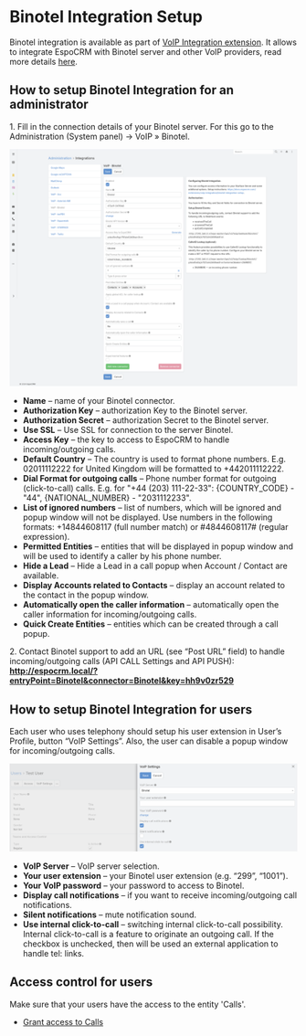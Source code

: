 # Binotel Integration Setup

Binotel integration is available as part of [VoIP Integration extension](https://www.espocrm.com/extensions/voip-integration/). It allows to integrate EspoCRM with Binotel server and other VoIP providers, read more details [here](https://www.espocrm.com/features/binotel-integration/).


## How to setup Binotel Integration for an administrator

1\. Fill in the connection details of your Binotel server. For this go to the Administration (System panel) -> VoIP » Binotel.

![Binotel integration config](../../_static/images/extensions/voip-integration/binotel-admin-setup.png)

* **Name** – name of your Binotel connector.
* **Authorization Key** – authorization Key to the Binotel server.
* **Authorization Secret** – authorization Secret to the Binotel server.
* **Use SSL** – Use SSL for connection to the server Binotel.
* **Access Key** – the key to access to EspoCRM to handle incoming/outgoing calls.
* **Default Country** – The country is used to format phone numbers. E.g. 02011112222 for United Kingdom will be formatted to +442011112222.
* **Dial Format for outgoing calls** – Phone number format for outgoing (click-to-call) calls.
E.g. for "+44 (203) 111-22-33": {COUNTRY_CODE} - "44", {NATIONAL_NUMBER} - "2031112233".
* **List of ignored numbers** – list of numbers, which will be ignored and popup window will not be displayed. Use numbers in the following formats: +14844608117 (full number match) or #4844608117# (regular expression).
* **Permitted Entities** – entities that will be displayed in popup window and will be used to identify a caller by his phone number.
* **Hide a Lead** – Hide a Lead in a call popup when Account / Contact are available.
* **Display Accounts related to Contacts** – display an account related to the contact in the popup window.
* **Automatically open the caller information** – automatically open the caller information for incoming/outgoing calls.
* **Quick Create Entities** – entities which can be created through a call popup.

2\. Contact Binotel support to add an URL (see “Post URL” field) to handle incoming/outgoing calls (API CALL Settings and API PUSH):
**http://espocrm.local/?entryPoint=Binotel&connector=Binotel&key=hh9v0zr529**


## How to setup Binotel Integration for users

Each user who uses telephony should setup his user extension in User’s Profile, button “VoIP Settings”. Also, the user can disable a popup window for incoming/outgoing calls.

![VoIP settings](../../_static/images/extensions/voip-integration/binotel-user-setup.png)

* **VoIP Server** – VoIP server selection.
* **Your user extension** – your Binotel user extension (e.g. “299”, “1001”).
* **Your VoIP password** – your password to access to Binotel.
* **Display call notifications** – if you want to receive incoming/outgoing call notifications.
* **Silent notifications** – mute notification sound.
* **Use internal click-to-call** – switching internal click-to-call possibility. Internal click-to-call is a feature to originate an outgoing call. If the checkbox is unchecked, then will be used an external application to handle tel: links.

## Access control for users

Make sure that your users have the access to the entity 'Calls'.

* [Grant access to Calls](customization.md#grant-access-to-calls)
